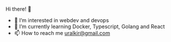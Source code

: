 Hi there! 👋

- 👀 I’m interested in webdev and devops
- 🌱 I’m currently learning Docker, Typescript, Golang and React
- 📫 How to reach me uralkir@gmail.com
